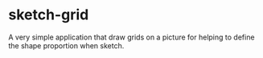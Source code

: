 sketch-grid
===========

A very simple application that draw grids on a picture for helping to define the shape proportion when sketch. 
